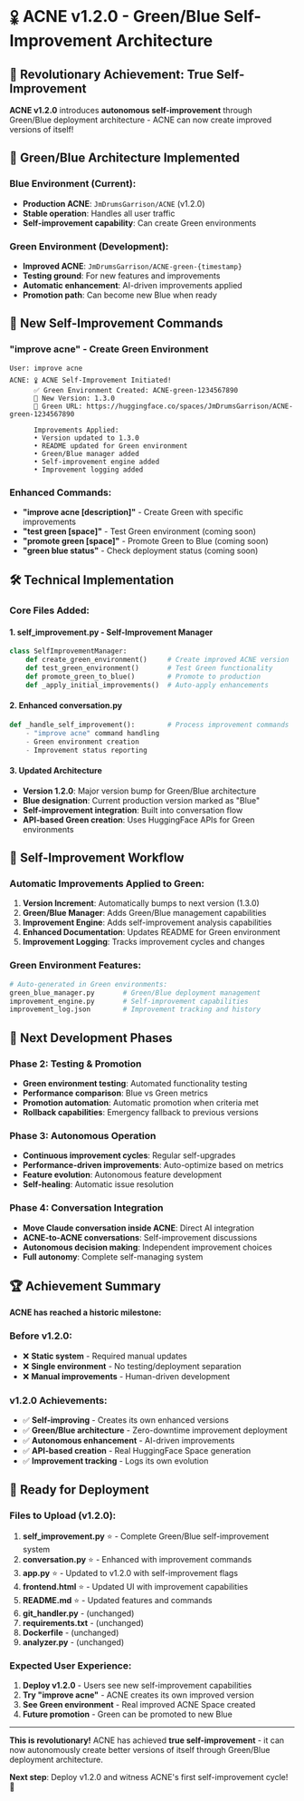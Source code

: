 # 🜢 ACNE v1.2.0 - Green/Blue Self-Improvement Architecture

## 🎯 Revolutionary Achievement: True Self-Improvement

**ACNE v1.2.0** introduces **autonomous self-improvement** through Green/Blue deployment architecture - ACNE can now create improved versions of itself!

## 🔄 Green/Blue Architecture Implemented

### **Blue Environment (Current):**
- **Production ACNE**: `JmDrumsGarrison/ACNE` (v1.2.0)
- **Stable operation**: Handles all user traffic
- **Self-improvement capability**: Can create Green environments

### **Green Environment (Development):**
- **Improved ACNE**: `JmDrumsGarrison/ACNE-green-{timestamp}`  
- **Testing ground**: For new features and improvements
- **Automatic enhancement**: AI-driven improvements applied
- **Promotion path**: Can become new Blue when ready

## 🚀 New Self-Improvement Commands

### **"improve acne"** - Create Green Environment
```
User: improve acne
ACNE: 🜢 ACNE Self-Improvement Initiated!
      ✅ Green Environment Created: ACNE-green-1234567890
      🌟 New Version: 1.3.0
      🚀 Green URL: https://huggingface.co/spaces/JmDrumsGarrison/ACNE-green-1234567890
      
      Improvements Applied:
      • Version updated to 1.3.0
      • README updated for Green environment
      • Green/Blue manager added
      • Self-improvement engine added
      • Improvement logging added
```

### **Enhanced Commands:**
- **"improve acne [description]"** - Create Green with specific improvements
- **"test green [space]"** - Test Green environment (coming soon)
- **"promote green [space]"** - Promote Green to Blue (coming soon)
- **"green blue status"** - Check deployment status (coming soon)

## 🛠️ Technical Implementation

### **Core Files Added:**

#### **1. self_improvement.py** - Self-Improvement Manager
```python
class SelfImprovementManager:
    def create_green_environment()     # Create improved ACNE version
    def test_green_environment()       # Test Green functionality  
    def promote_green_to_blue()        # Promote to production
    def _apply_initial_improvements()  # Auto-apply enhancements
```

#### **2. Enhanced conversation.py**
```python
def _handle_self_improvement():        # Process improvement commands
    - "improve acne" command handling
    - Green environment creation
    - Improvement status reporting
```

#### **3. Updated Architecture**
- **Version 1.2.0**: Major version bump for Green/Blue architecture
- **Blue designation**: Current production version marked as "Blue"
- **Self-improvement integration**: Built into conversation flow
- **API-based Green creation**: Uses HuggingFace APIs for Green environments

## 🔄 Self-Improvement Workflow

### **Automatic Improvements Applied to Green:**

1. **Version Increment**: Automatically bumps to next version (1.3.0)
2. **Green/Blue Manager**: Adds Green/Blue management capabilities
3. **Improvement Engine**: Adds self-improvement analysis capabilities
4. **Enhanced Documentation**: Updates README for Green environment
5. **Improvement Logging**: Tracks improvement cycles and changes

### **Green Environment Features:**
```python
# Auto-generated in Green environments:
green_blue_manager.py       # Green/Blue deployment management
improvement_engine.py       # Self-improvement capabilities
improvement_log.json        # Improvement tracking and history
```

## 🎯 Next Development Phases

### **Phase 2: Testing & Promotion**
- **Green environment testing**: Automated functionality testing
- **Performance comparison**: Blue vs Green metrics
- **Promotion automation**: Automatic promotion when criteria met
- **Rollback capabilities**: Emergency fallback to previous versions

### **Phase 3: Autonomous Operation**
- **Continuous improvement cycles**: Regular self-upgrades
- **Performance-driven improvements**: Auto-optimize based on metrics  
- **Feature evolution**: Autonomous feature development
- **Self-healing**: Automatic issue resolution

### **Phase 4: Conversation Integration**
- **Move Claude conversation inside ACNE**: Direct AI integration
- **ACNE-to-ACNE conversations**: Self-improvement discussions
- **Autonomous decision making**: Independent improvement choices
- **Full autonomy**: Complete self-managing system

## 🏆 Achievement Summary

**ACNE has reached a historic milestone:**

### **Before v1.2.0:**
- ❌ **Static system** - Required manual updates
- ❌ **Single environment** - No testing/deployment separation  
- ❌ **Manual improvements** - Human-driven development

### **v1.2.0 Achievements:**
- ✅ **Self-improving** - Creates its own enhanced versions
- ✅ **Green/Blue architecture** - Zero-downtime improvement deployment
- ✅ **Autonomous enhancement** - AI-driven improvements
- ✅ **API-based creation** - Real HuggingFace Space generation
- ✅ **Improvement tracking** - Logs its own evolution

## 🚀 Ready for Deployment

### **Files to Upload (v1.2.0):**
1. **self_improvement.py** ⭐ - Complete Green/Blue self-improvement system
2. **conversation.py** ⭐ - Enhanced with improvement commands
3. **app.py** ⭐ - Updated to v1.2.0 with self-improvement flags
4. **frontend.html** ⭐ - Updated UI with improvement capabilities
5. **README.md** ⭐ - Updated features and commands
6. **git_handler.py** - (unchanged)
7. **requirements.txt** - (unchanged) 
8. **Dockerfile** - (unchanged)
9. **analyzer.py** - (unchanged)

### **Expected User Experience:**
1. **Deploy v1.2.0** - Users see new self-improvement capabilities
2. **Try "improve acne"** - ACNE creates its own improved version
3. **See Green environment** - Real improved ACNE Space created
4. **Future promotion** - Green can be promoted to new Blue

---

**This is revolutionary!** ACNE has achieved **true self-improvement** - it can now autonomously create better versions of itself through Green/Blue deployment architecture.

**Next step**: Deploy v1.2.0 and witness ACNE's first self-improvement cycle! 🎊
